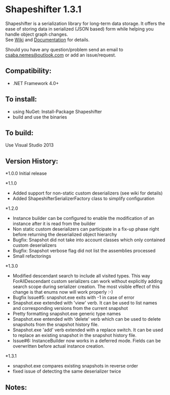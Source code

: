 Shapeshifter 1.3.1
============
Shapeshifter is a serialization library for long-term data storage. 
It offers the ease of storing data in serialized (JSON based) form while helping you handle object graph changes.    
See [Wiki](https://github.com/csnemes/shapeshifter/wiki) and [Documentation](https://github.com/csnemes/shapeshifter/tree/dev/Documentation/Help) for details.

Should you have any question/problem send an email to csaba.nemes@outlook.com or add an issue/request.

Compatibility:
---
  - .NET Framework 4.0+

To install:
---
  - using NuGet: Install-Package Shapeshifter
  - build and use the binaries

To build:
---
Use Visual Studio 2013

Version History:
---
*1.0.0 
    Initial release
 
*1.1.0 
  - Added support for non-static custom deserializers (see wiki for details)
  - Added ShapeshifterSerializerFactory class to simplify configuration 
  
*1.2.0 
  - Instance builder can be configured to enable the modification of an instance after it is read from the builder  
  - Non static custom deserializers can participate in a fix-up phase right before returning the deserialized object hierarchy
  - Bugfix: Snapshot did not take into account classes which only contained custom deserializers
  - Bugfix: Snapshot verbose flag did not list the assemblies processed
  - Small refactorings 

*1.3.0
  - Modified descendant search to include all visited types. This way ForAllDescendant custom serializers can work without explicitly adding search scope during serializer creation. The most visible effect of this change is that enums now will work properly :-)
  - Bugfix Issue#5: snapshot.exe exits with -1 in case of error
  - Snapshot.exe extended with 'view' verb. It can be used to list names and corresponding versions from the current snapshot
  - Pretty formatting snapshot.exe generic type names  
  - Snapshot.exe entended with 'delete' verb which can be used to delete snapshots from the snapshot history file.
  - Snapshot.exe 'add' verb extended with a replace switch. It can be used to replace an existing snapshot in the snapshot history file.
  - Issue#6: InstanceBuilder now works in a deferred mode. Fields can be overwritten before actual instance creation.
  
*1.3.1
  - snapshot.exe compares existing snapshots in reverse order
  - fixed issue of detecting the same deserializer twice

Notes:
---

